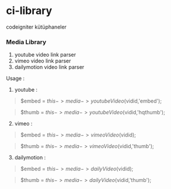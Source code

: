 ci-library
==========

codeigniter kütüphaneler

### Media Library
1.  youtube video link parser
2.  vimeo video link parser
3.  dailymotion video link parser


Usage :

1. youtube :

> $embed = $this->media->youtubeVideo($vidid,'embed');

> $thumb = $this->media->youtubeVideo($vidid,'hqthumb');

2. vimeo : 

> $embed = $this->media->vimeoVideo($vidid); 

> $thumb = $this->media->vimeoVideo($vidid,'thumb');

3. dailymotion : 

> $embed = $this->media->dailyVideo($vidid);

> $thumb = $this->media->dailyVideo($vidid,'thumb');
